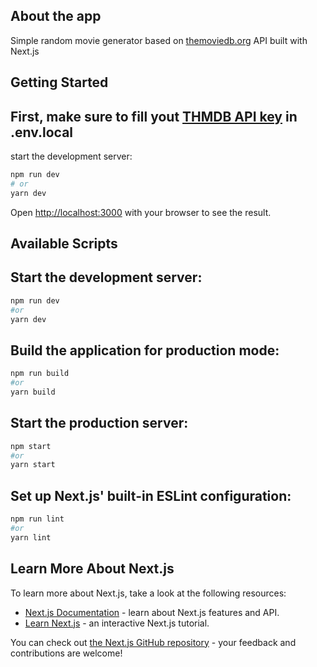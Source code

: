 ## About the app

Simple random movie generator based on [themoviedb.org](https://themoviedb.org) API built with Next.js

## Getting Started

## First, make sure to fill yout [THMDB API key](https://developers.themoviedb.org/3/getting-started/introduction) in .env.local

start the development server:

```bash
npm run dev
# or
yarn dev
```

Open [http://localhost:3000](http://localhost:3000) with your browser to see the result.

## Available Scripts

## Start the development server:

```sh
npm run dev
#or
yarn dev
```

## Build the application for production mode:

```sh
npm run build
#or
yarn build
```

## Start the production server:

```sh
npm start
#or
yarn start
```

## Set up Next.js' built-in ESLint configuration:

```sh
npm run lint
#or
yarn lint
```

## Learn More About Next.js

To learn more about Next.js, take a look at the following resources:

-   [Next.js Documentation](https://nextjs.org/docs) - learn about Next.js features and API.
-   [Learn Next.js](https://nextjs.org/learn) - an interactive Next.js tutorial.

You can check out [the Next.js GitHub repository](https://github.com/vercel/next.js/) - your feedback and contributions are welcome!
